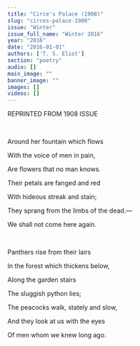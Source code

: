 ```yaml
---
title: "Circe's Palace (1908)"
slug: "circes-palace-1908"
issue: "Winter"
issue_full_name: "Winter 2016"
year: "2016"
date: "2016-01-01"
authors: ['T. S. Eliot']
section: "poetry"
audio: []
main_image: ""
banner_image: ""
images: []
videos: []
---
```

REPRINTED FROM 1908 ISSUE

  

 Around her fountain which flows

 With the voice of men in pain,

 Are flowers that no man knows. 

 Their petals are fanged and red

 With hideous streak and stain;

 They sprang from the limbs of the dead.—

 We shall not come here again. 

  

 Panthers rise from their lairs

 In the forest which thickens below,

 Along the garden stairs

 The sluggish python lies;

 The peacocks walk, stately and slow,

 And they look at us with the eyes

 Of men whom we knew long ago. 

  

  

  

